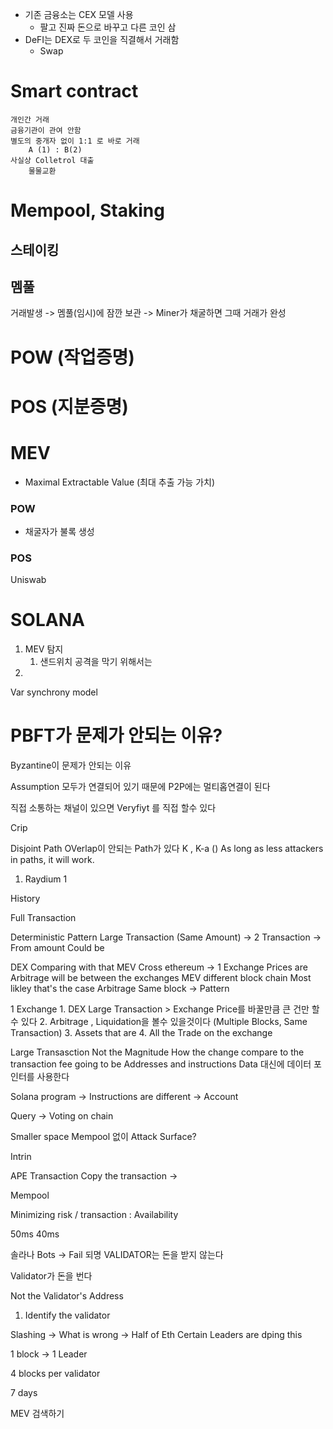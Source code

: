- 기존 금융소는 CEX 모델 사용
	- 팔고 진짜 돈으로 바꾸고 다른 코인 삼
- DeFI는 DEX로 두 코인을 직결해서 거래함
	- Swap

# Smart contract
	개인간 거래
	금융기관이 관여 안함
	별도의 중개자 없이 1:1 로 바로 거래
		A (1) : B(2)
	사실상 Colletrol 대출
		물물교환
	
	

# Mempool, Staking
## 스테이킹
## 멤풀
거래발생 -> 멤풀(임시)에 잠깐 보관 -> Miner가 채굴하면 그때 거래가 완성

# POW (작업증명)

# POS (지분증명)
# MEV
- Maximal Extractable Value (최대 추출 가능 가치)
### POW
- 채굴자가 불록 생성
### POS


Uniswab


# SOLANA
1. MEV 탐지
	1. 샌드위치 공격을 막기 위해서는 
2. 


Var synchrony model 


# PBFT가 문제가 안되는 이유?
Byzantine이 문제가 안되는 이유

Assumption
모두가 연결되어 있기 때문에
P2P에는 멀티홉연결이 된다

직접 소통하는 채널이 있으면 Veryfiyt 를 직접 할수 있다

Crip 

Disjoint Path
OVerlap이 안되는 Path가 있다
K , K-a ()
As long as less attackers in paths, it will work.



1. Raydium 1



History

Full Transaction


Deterministic
	Pattern
		Large Transaction (Same Amount)	-> 2 Transaction -> From amount 
		Could be 

DEX
	Comparing with that
	MEV Cross ethereum -> 1 Exchange
		Prices are Arbitrage will be between the exchanges
	MEV different block chain
	Most likley that's the case
	Arbitrage
	Same block -> 
	Pattern

1 Exchange
	1. DEX Large Transaction > Exchange Price를 바꿀만큼 큰 건만 할수 있다
	2. Arbitrage , Liquidation을 볼수 있을것이다 (Multiple Blocks, Same Transaction)
	3. Assets that are
	4. All the Trade on the exchange

Large Transasction
	Not the Magnitude
	How the change compare to the transaction fee going to be 
		Addresses and instructions
	Data 대신에 데이터 포인터를 사용한다

Solana program -> Instructions are different -> Account

Query -> Voting on chain 

Smaller space
	Mempool 없이
	Attack Surface? 

Intrin

APE Transaction
	Copy the transaction -> 

Mempool

Minimizing risk / transaction : Availability 


50ms 40ms

솔라나
	Bots -> Fail 되명 VALIDATOR는 돈을 받지 않는다

Validator가 돈을 번다


Not the Validator's Address 
1. Identify the validator

Slashing -> What is wrong -> Half of Eth
Certain Leaders are dping this

1 block -> 1 Leader

4 blocks per validator

7 days

MEV 검색하기
